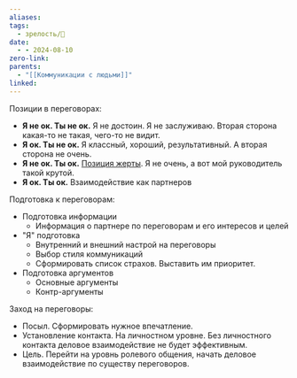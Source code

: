 ```yaml
---
aliases: 
tags:
  - зрелость/🌱
date:
  - - 2024-08-10
zero-link: 
parents:
  - "[[Коммуникации с людьми]]"
linked:
---
```

Позиции в переговорах:
- **Я не ок. Ты не ок.** Я не достоин. Я не заслуживаю. Вторая сторона какая-то не такая, чего-то не видит. 
- **Я ок. Ты не ок.** Я классный, хороший, результативный. А вторая сторона не очень.
- **Я не ок. Ты ок.**  [Позиция жерты](Позиция%20жерты.md). Я не очень, а вот мой руководитель такой крутой.
- **Я ок. Ты ок.** Взаимодействие как партнеров

Подготовка к переговорам:
- Подготовка информации
	- Информация о партнере по переговорам и его интересов и целей
- "Я" подготовка
	- Внутренний и внешний настрой на переговоры
	- Выбор стиля коммуникаций
	- Сформировать список страхов. Выставить им приоритет.
- Подготовка аргументов
	- Основные аргументы
	- Контр-аргументы

Заход на переговоры:
- Посыл. Сформировать нужное впечатление.
- Установление контакта. На личностном уровне. Без личностного контакта деловое взаимодействие не будет эффективным.
- Цель. Перейти на уровнь ролевого общения, начать деловое взаимодействие по существу переговоров.